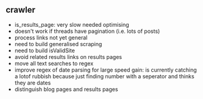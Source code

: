 ## crawler

- is_results_page: very slow needed optimising
- doesn't work if threads have pagination (i.e. lots of posts)
- process links not yet general
- need to build generalised scraping
- need to build isValidSite
- avoid related results links on results pages
- move all text searches to regex
- improve regex of date parsing for large speed gain: is currently catching a lotof rubbish because just finding number with a seperator and thinks they are dates
- distinguish blog pages and results pages